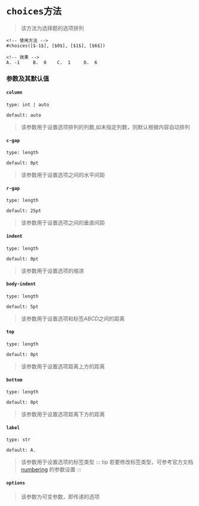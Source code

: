 # `choices方法`
>该方法为选择题的选项排列
```typst
<!-- 使用方法 -->
#choices([$-1$], [$0$], [$1$], [$6$])

<!-- 效果 -->
A. -1     B.  0    C.  1     D.  6
```
### 参数及其默认值

#### `column`

`type: int | auto`

`default: auto`
>该参数用于设置选项排列的列数,如未指定列数，则默认根据内容自动排列

#### `c-gap`

`type: length`

`default: 0pt`
>该参数用于设置选项之间的水平间距

#### `r-gap`

`type: length`

`default: 25pt`
>该参数用于设置选项之间的垂直间距

#### `indent`

`type: length`

`default: 0pt`
>该参数用于设置选项的缩进

#### `body-indent`

`type: length`

`default: 5pt`
>该参数用于设置选项和标签$ABCD$之间的距离

#### `top`

`type: length`

`default: 0pt`
>该参数用于设置选项距离上方的距离

#### `bottom`

`type: length`

`default: 0pt`
>该参数用于设置选项距离下方的距离

#### `label`

`type: str`

`default: A.`
>该参数用于设置选项的标签类型
::: tip
若要修改标签类型，可参考官方文档 [numbering](https://typst.app/docs/reference/model/numbering/) 的参数设置
:::
#### `options`

>该参数为可变参数，即传递的选项
